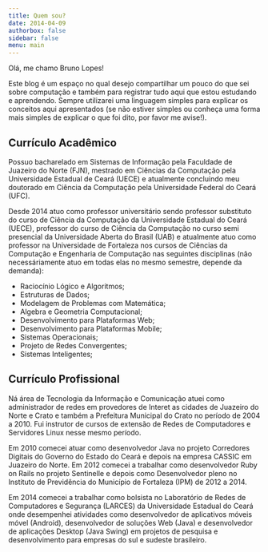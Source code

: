 ```yaml
---
title: Quem sou?
date: 2014-04-09
authorbox: false
sidebar: false
menu: main
---
```


Olá, me chamo Bruno Lopes! 

Este blog é um espaço no qual desejo compartilhar um pouco do que sei sobre computação e também para registrar tudo aqui que estou estudando e aprendendo. Sempre utilizarei uma linguagem simples para explicar os conceitos aqui apresentados (se não estiver simples ou conheça uma forma mais simples de explicar o que foi dito, por favor me avise!).

## Currículo Acadêmico

Possuo bacharelado em Sistemas de Informação pela Faculdade de Juazeiro do Norte (FJN), mestrado em Ciências da Computação pela Universidade Estadual de Ceará (UECE) e atualmente concluindo meu doutorado em Ciência da Computação pela Universidade Federal do Ceará (UFC).

Desde 2014 atuo como professor universitário sendo professor substituto do curso de Ciência da Computação da Universidade Estadual do Ceará (UECE), professor do curso de Ciência da Computação no curso semi presencial da Universidade Aberta do Brasil (UAB) e atualmente atuo como professor na Universidade de Fortaleza nos cursos de Ciências da Computação e Engenharia de Computação nas seguintes disciplinas (não necessáriamente atuo em todas elas no mesmo semestre, depende da demanda):

 * Raciocínio Lógico e Algoritmos;
 * Estruturas de Dados;
 * Modelagem de Problemas com Matemática;
 * Algebra e Geometria Computacional;
 * Desenvolvimento para Plataformas Web;
 * Desenvolvimento para Plataformas Mobile;
 * Sistemas Operacionais;
 * Projeto de Redes Convergentes;
 * Sistemas Inteligentes;

## Currículo Profissional

Ná área de Tecnologia da Informação e Comunicação atuei como administrador de redes em provedores de Interet as cidades de Juazeiro do Norte e Crato e também a Prefeitura Municipal do Crato no período de 2004 a 2010. Fui instrutor de cursos de extensão de Redes de Computadores e Servidores Linux nesse mesmo período.

Em 2010 comecei atuar como desenvolvedor Java no projeto Corredores Digitais do Governo do Estado do Ceará e depois na empresa CASSIC em Juazeiro do Norte. Em 2012 comecei a trabalhar como desenvolvedor Ruby on Rails no projeto Sentinelle e depois como Desenvolvedor pleno no Instituto de Previdência do Município de Fortaleza (IPM) de 2012 a 2014.

Em 2014 comecei a trabalhar como bolsista no Laboratório de Redes de Computadores e Segurança (LARCES) da Universidade Estadual do Ceará onde desempenhei atividades como desenvolvedor de aplicativos móveis móvel (Android), desenvolvedor de soluções Web (Java) e desenvolvedor de aplicações Desktop (Java Swing) em projetos de pesquisa e desenvolvimento para empresas do sul e sudeste brasileiro.